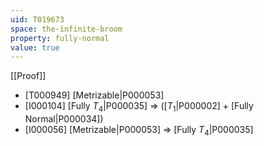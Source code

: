 ```yaml
---
uid: T019673
space: the-infinite-broom
property: fully-normal
value: true
---
```

[[Proof]]

* [T000949] [Metrizable|P000053]
* [I000104] [Fully $T_4$|P000035] => ([$T_1$|P000002] + [Fully Normal|P000034])
* [I000056] [Metrizable|P000053] => [Fully $T_4$|P000035]

